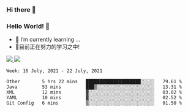### Hi there 👋
### Hello World! 🙌

- 🌱 I’m currently learning ...
- 📖目前正在努力的学习之中!

<a href="https://github.com/anuraghazra/github-readme-stats">
  <img src="https://github-readme-stats.vercel.app/api?username=keyboardWithDream&show_icons=true&repo=github-readme-stats" />
</a>
<a href="https://github.com/anuraghazra/convoychat">
  <img src="https://github-readme-stats.vercel.app/api/top-langs/?username=keyboardWithDream&layout=compact&repo=convoychat" />
</a>



<!--START_SECTION:waka-->
```text
Week: 16 July, 2021 - 22 July, 2021

Other        5 hrs 22 mins   ████████████████████░░░░░   79.61 % 
Java         53 mins         ███▒░░░░░░░░░░░░░░░░░░░░░   13.31 % 
XML          12 mins         ▓░░░░░░░░░░░░░░░░░░░░░░░░   03.02 % 
YAML         10 mins         ▓░░░░░░░░░░░░░░░░░░░░░░░░   02.52 % 
Git Config   6 mins          ▒░░░░░░░░░░░░░░░░░░░░░░░░   01.50 % 
```
<!--END_SECTION:waka-->
